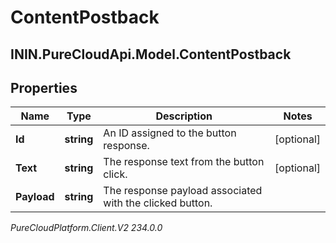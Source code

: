 # ContentPostback

## ININ.PureCloudApi.Model.ContentPostback

## Properties

|Name | Type | Description | Notes|
|------------ | ------------- | ------------- | -------------|
| **Id** | **string** | An ID assigned to the button response. | [optional] |
| **Text** | **string** | The response text from the button click. | [optional] |
| **Payload** | **string** | The response payload associated with the clicked button. | |



_PureCloudPlatform.Client.V2 234.0.0_
